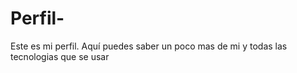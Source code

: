 # Perfil-
Este es mi perfil. Aquí puedes saber un poco mas de mi y todas las tecnologias que se usar 
